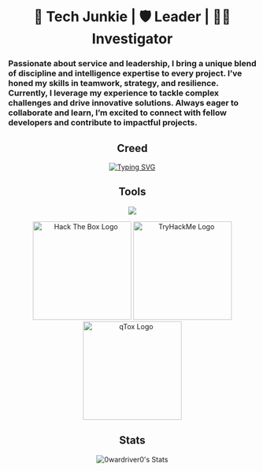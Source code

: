 <h1 align="center">🌊 Tech Junkie | 🛡️ Leader | 🕵️‍♂️ Investigator</h1>

### **Passionate about service and leadership, I bring a unique blend of discipline and intelligence expertise to every project. I’ve honed my skills in teamwork, strategy, and resilience. Currently, I leverage my experience to tackle complex challenges and drive innovative solutions. Always eager to collaborate and learn, I’m excited to connect with fellow developers and contribute to impactful projects.**

<h2 align="center">Creed</h2>
<p align="center">
  <a href="https://git.io/typing-svg"><img src="https://readme-typing-svg.herokuapp.com?font=Fira+Code&pause=1000&color=FF0000&random=false&width=435&lines=perceive+that+which+cannot+be+seen" alt="Typing SVG" /></a>
</p>

<h2 align="center">Tools</h2>

<p align="center">
  <a href="https://skillicons.dev">
    <img src="https://skillicons.dev/icons?i=react,nodejs,postgres,git,docker,bash,py,flask,ubuntu,kali,raspberrypi,windows,cloudflare" />
  </a>
</p>

<div align="center">
    <img src="https://www.hackthebox.com/images/landingv3/mega-menu-logo-htb.svg" alt="Hack The Box Logo" width="200" />
    <img src="https://assets.tryhackme.com/img/logo/tryhackme_logo_full.svg" alt="TryHackMe Logo" width="200" />
    <img src="https://qtox.github.io/assets/imgs/logo_main.png" alt="qTox Logo" width="200" />
</div>


<h2 align="center">Stats</h2>


<p align="center">
  <img src="https://github-readme-stats.vercel.app/api?username=0wardriver0&theme=tokyonight&show_icons=true&hide_border=false&count_private=true" alt="0wardriver0's Stats" />
</p>





